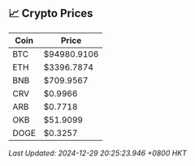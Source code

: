 ## 📈 Crypto Prices

| Coin | Price |
| ---- | ----- |
| BTC | $94980.9106 |
| ETH | $3396.7874 |
| BNB | $709.9567 |
| CRV | $0.9966 |
| ARB | $0.7718 |
| OKB | $51.9099 |
| DOGE | $0.3257 |

_Last Updated: 2024-12-29 20:25:23.946 +0800 HKT_